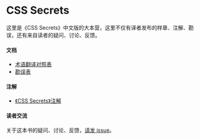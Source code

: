 # CSS Secrets

这里是《CSS Secrets》中文版的大本营，这里不仅有译者发布的样章、注解、勘误，还有来自读者的疑问、讨论、反馈。

#### 文档

* [术语翻译对照表](https://github.com/cssmagic/CSS-Secrets/issues/1)
* [勘误表](https://github.com/cssmagic/CSS-Secrets/issues/2)

#### 注解

* [《CSS Secrets》注解](https://github.com/cssmagic/CSS-Secrets/tree/master/notes)

#### 读者交流

关于这本书的疑问、讨论、反馈，[请发 issue](https://github.com/cssmagic/CSS-Secrets/issues)。
